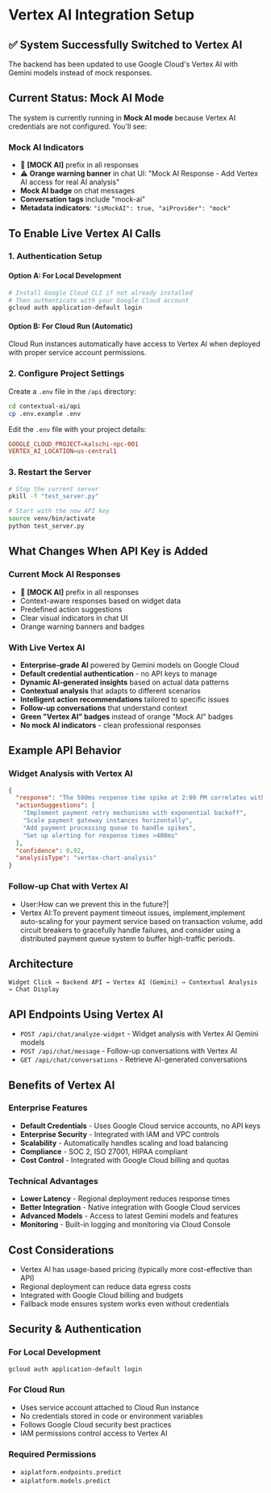 # Vertex AI Integration Setup

## ✅ System Successfully Switched to Vertex AI

The backend has been updated to use Google Cloud's Vertex AI with Gemini models
instead of mock responses.

## Current Status: Mock AI Mode

The system is currently running in **Mock AI mode** because Vertex AI
credentials are not configured. You'll see:

### Mock AI Indicators

- 🤖 **[MOCK AI]** prefix in all responses
- ⚠️ **Orange warning banner** in chat UI: "Mock AI Response - Add Vertex AI
  access for real AI analysis"
- **Mock AI badge** on chat messages
- **Conversation tags** include "mock-ai"
- **Metadata indicators**: `"isMockAI": true, "aiProvider": "mock"`

## To Enable Live Vertex AI Calls

### 1. Authentication Setup

#### Option A: For Local Development

```bash
# Install Google Cloud CLI if not already installed
# Then authenticate with your Google Cloud account
gcloud auth application-default login
```

#### Option B: For Cloud Run (Automatic)

Cloud Run instances automatically have access to Vertex AI when deployed with
proper service account permissions.

### 2. Configure Project Settings

Create a `.env` file in the `/api` directory:

```bash
cd contextual-ai/api
cp .env.example .env
```

Edit the `.env` file with your project details:

```toml
GOOGLE_CLOUD_PROJECT=kalschi-npc-001
VERTEX_AI_LOCATION=us-central1
```

### 3. Restart the Server

```bash
# Stop the current server
pkill -f "test_server.py"

# Start with the new API key
source venv/bin/activate
python test_server.py
```

## What Changes When API Key is Added

### Current Mock AI Responses

- 🤖 **[MOCK AI]** prefix in all responses
- Context-aware responses based on widget data
- Predefined action suggestions
- Clear visual indicators in chat UI
- Orange warning banners and badges

### With Live Vertex AI

- **Enterprise-grade AI** powered by Gemini models on Google Cloud
- **Default credential authentication** - no API keys to manage
- **Dynamic AI-generated insights** based on actual data patterns
- **Contextual analysis** that adapts to different scenarios
- **Intelligent action recommendations** tailored to specific issues
- **Follow-up conversations** that understand context
- **Green "Vertex AI" badges** instead of orange "Mock AI" badges
- **No mock AI indicators** - clean professional responses

## Example API Behavior

### Widget Analysis with Vertex AI

```json
{
  "response": "The 580ms response time spike at 2:00 PM correlates with a $400 revenue drop, indicating payment timeout issues during peak traffic. This suggests your payment gateway is struggling under load, causing transaction failures.",
  "actionSuggestions": [
    "Implement payment retry mechanisms with exponential backoff",
    "Scale payment gateway instances horizontally",
    "Add payment processing queue to handle spikes",
    "Set up alerting for response times >400ms"
  ],
  "confidence": 0.92,
  "analysisType": "vertex-chart-analysis"
}
```

### Follow-up Chat with Vertex AI

- User:How can we prevent this in the future?|
- Vertex AI:To prevent payment timeout issues, implement,implement auto-scaling
  for your payment service based on transaction volume, add circuit breakers to
  gracefully handle failures, and consider using a distributed payment queue
  system to buffer high-traffic periods.

## Architecture

```text
Widget Click → Backend API → Vertex AI (Gemini) → Contextual Analysis → Chat Display
```

## API Endpoints Using Vertex AI

- `POST /api/chat/analyze-widget` - Widget analysis with Vertex AI Gemini models
- `POST /api/chat/message` - Follow-up conversations with Vertex AI
- `GET /api/chat/conversations` - Retrieve AI-generated conversations

## Benefits of Vertex AI

### Enterprise Features

- **Default Credentials** - Uses Google Cloud service accounts, no API keys
- **Enterprise Security** - Integrated with IAM and VPC controls
- **Scalability** - Automatically handles scaling and load balancing
- **Compliance** - SOC 2, ISO 27001, HIPAA compliant
- **Cost Control** - Integrated with Google Cloud billing and quotas

### Technical Advantages

- **Lower Latency** - Regional deployment reduces response times
- **Better Integration** - Native integration with Google Cloud services
- **Advanced Models** - Access to latest Gemini models and features
- **Monitoring** - Built-in logging and monitoring via Cloud Console

## Cost Considerations

- Vertex AI has usage-based pricing (typically more cost-effective than API)
- Regional deployment can reduce data egress costs
- Integrated with Google Cloud billing and budgets
- Fallback mode ensures system works even without credentials

## Security & Authentication

### For Local Development

```bash
gcloud auth application-default login
```

### For Cloud Run

- Uses service account attached to Cloud Run instance
- No credentials stored in code or environment variables
- Follows Google Cloud security best practices
- IAM permissions control access to Vertex AI

### Required Permissions

- `aiplatform.endpoints.predict`
- `aiplatform.models.predict`
